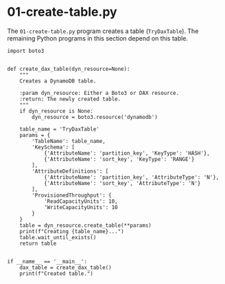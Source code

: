 # 01\-create\-table\.py<a name="DAX.client.run-application-python.01-create-table"></a>

The `01-create-table.py` program creates a table \(`TryDaxTable`\)\. The remaining Python programs in this section depend on this table\.

```
import boto3


def create_dax_table(dyn_resource=None):
    """
    Creates a DynamoDB table.

    :param dyn_resource: Either a Boto3 or DAX resource.
    :return: The newly created table.
    """
    if dyn_resource is None:
        dyn_resource = boto3.resource('dynamodb')

    table_name = 'TryDaxTable'
    params = {
        'TableName': table_name,
        'KeySchema': [
            {'AttributeName': 'partition_key', 'KeyType': 'HASH'},
            {'AttributeName': 'sort_key', 'KeyType': 'RANGE'}
        ],
        'AttributeDefinitions': [
            {'AttributeName': 'partition_key', 'AttributeType': 'N'},
            {'AttributeName': 'sort_key', 'AttributeType': 'N'}
        ],
        'ProvisionedThroughput': {
            'ReadCapacityUnits': 10,
            'WriteCapacityUnits': 10
        }
    }
    table = dyn_resource.create_table(**params)
    print(f"Creating {table_name}...")
    table.wait_until_exists()
    return table


if __name__ == '__main__':
    dax_table = create_dax_table()
    print(f"Created table.")
```